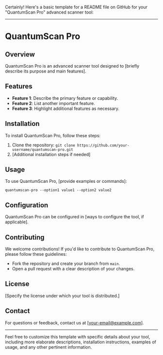 Certainly! Here's a basic template for a README file on GitHub for your "QuantumScan Pro" advanced scanner tool:

---

# QuantumScan Pro

## Overview
QuantumScan Pro is an advanced scanner tool designed to [briefly describe its purpose and main features].

## Features
- **Feature 1**: Describe the primary feature or capability.
- **Feature 2**: List another important feature.
- **Feature 3**: Highlight additional features as necessary.

## Installation
To install QuantumScan Pro, follow these steps:
1. Clone the repository: `git clone https://github.com/your-username/quantumscan-pro.git`
2. [Additional installation steps if needed]

## Usage
To use QuantumScan Pro, [provide examples or commands]:
```
quantumscan-pro --option1 value1 --option2 value2
```

## Configuration
QuantumScan Pro can be configured in [ways to configure the tool, if applicable].

## Contributing
We welcome contributions! If you'd like to contribute to QuantumScan Pro, please follow these guidelines:
- Fork the repository and create your branch from `main`.
- Open a pull request with a clear description of your changes.

## License
[Specify the license under which your tool is distributed.]

## Contact
For questions or feedback, contact us at [your-email@example.com].

---

Feel free to customize this template with specific details about your tool, including more elaborate descriptions, installation instructions, examples of usage, and any other pertinent information.
